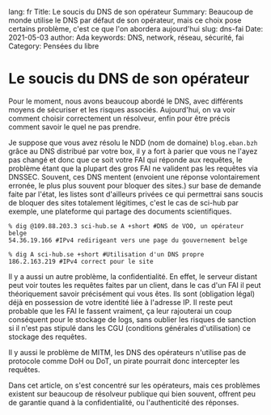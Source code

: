 lang: fr
Title: Le soucis du DNS de son opérateur
Summary: Beaucoup de monde utilise le DNS par défaut de son opérateur, mais ce choix pose certains problème, c'est ce que l'on abordera aujourd'hui
slug: dns-fai
Date: 2021-05-03
author: Ada
keywords: DNS, network, réseau, sécurité, fai
Category: Pensées du libre

# Le soucis du DNS de son opérateur

Pour le moment, nous avons beaucoup abordé le DNS, avec différents moyens de sécuriser et les risques associés. Aujourd'hui, on va voir comment choisir correctement un résolveur, enfin pour être précis comment savoir le quel ne pas prendre.

Je suppose que vous avez résolu le NDD (nom de domaine) `blog.eban.bzh` grâce au DNS distribué par votre box, il y a fort à parier que vous ne l'ayez pas changé et donc que ce soit votre FAI qui réponde aux requêtes, le problème étant que la plupart des gros FAI ne valident pas les requêtes via DNSSEC. Souvent, ces DNS mentent (envoient une réponse volontairement erronée, le plus plus souvent pour bloquer des sites.) sur base de demande faite par l'état, les listes sont d'ailleurs privées ce qui permettrai sans soucis de bloquer des sites totalement légitimes, c'est le cas de sci-hub par exemple, une plateforme qui partage des documents scientifiques.
```
% dig @109.88.203.3 sci-hub.se A +short #DNS de VOO, un opérateur belge
54.36.19.166 #IPv4 redirigeant vers une page du gouvernement belge
```
```
% dig A sci-hub.se +short #Utilisation d'un DNS propre
186.2.163.219 #IPv4 correct pour le site
```

Il y a aussi un autre problème, la confidentialité. En effet, le serveur distant peut voir toutes les requêtes faites par un client, dans le cas d'un FAI il peut théoriquement savoir précisément qui vous êtes. Ils sont (obligation légal) déjà en possession de votre identité liée à l'adresse IP. Il reste peut probable que les FAI le fassent vraiment, ça leur rajouterai un coup conséquent pour le stockage de logs, sans oublier les risques de sanction si il n'est pas stipulé dans les CGU (conditions générales d'utilisation) ce stockage des requêtes.

Il y aussi le problème de MITM, les DNS des opérateurs n'utilise pas de protocole comme DoH ou DoT, un pirate pourrait donc intercepter les requêtes.

Dans cet article, on s'est concentré sur les opérateurs, mais ces problèmes existent sur beaucoup de résolveur publique qui bien souvent, offrent peu de garantie quand à la confidentialité, ou l'authenticité des réponses.

